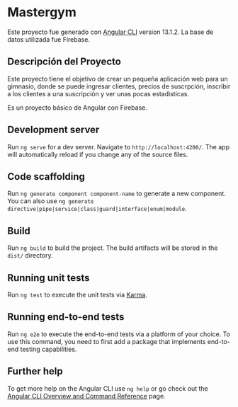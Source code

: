 # Mastergym

Este proyecto fue generado con [Angular CLI](https://github.com/angular/angular-cli) version 13.1.2.
La base de datos utilizada fue Firebase.

## Descripción del Proyecto

Este proyecto tiene el objetivo de crear un pequeña aplicación web para un gimnasio, donde se puede ingresar clientes, precios de suscrpción, inscribir
a los clientes a una suscripción y ver unas pocas estadisticas.

Es un proyecto básico de Angular con Firebase.

## Development server

Run `ng serve` for a dev server. Navigate to `http://localhost:4200/`. The app will automatically reload if you change any of the source files.

## Code scaffolding

Run `ng generate component component-name` to generate a new component. You can also use `ng generate directive|pipe|service|class|guard|interface|enum|module`.

## Build

Run `ng build` to build the project. The build artifacts will be stored in the `dist/` directory.

## Running unit tests

Run `ng test` to execute the unit tests via [Karma](https://karma-runner.github.io).

## Running end-to-end tests

Run `ng e2e` to execute the end-to-end tests via a platform of your choice. To use this command, you need to first add a package that implements end-to-end testing capabilities.

## Further help

To get more help on the Angular CLI use `ng help` or go check out the [Angular CLI Overview and Command Reference](https://angular.io/cli) page.


